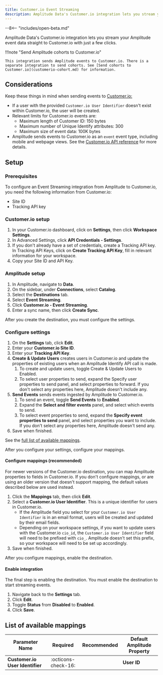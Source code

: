```yaml
---
title: Customer.io Event Streaming
description: Amplitude Data's Customer.io integration lets you stream your Amplitude event data straight to Customer.io with just a few clicks.
---
```


--8<-- "includes/open-beta.md"

Amplitude Data's Customer.io integration lets you stream your Amplitude event data straight to Customer.io with just a few clicks.

!!!note "Send Amplitude cohorts to Customer.io"

    This integration sends Amplitude events to Customer.io. There is a separate integration to send cohorts. See [Send cohorts to Customer.io](customerio-cohort.md) for information.

## Considerations

Keep these things in mind when sending events to [Customer.io:](http://customer.io/)

- If a user with the provided `Customer.io User Identifier` doesn't exist within Customer.io, the user will be created.
- Relevant limits for Customer.io events are:
  - Maximum length of Customer ID: 150 bytes
  - Maximum number of Unique Identify attributes: 300
  - Maximum size of event data: 100K bytes
- Amplitude sends events to Customer.io as an `event` event type, including mobile and webpage views. See the [Customer.io API reference](https://www.customer.io/docs/api/#tag/Track-Events) for more details.

## Setup

### Prerequisites

To configure an Event Streaming integration from Amplitude to Customer.io, you need the following information from Customer.io:

- Site ID
- Tracking API key

### Customer.io setup

1. In your Customer.io dashboard, click on **Settings**, then click **Workspace Settings**.
2. In Advanced Settings, click **API Credentials - Settings**.
3. If you don't already have a set of credentials, create a Tracking API key. In Tracking API Keys, click on **Create Tracking API Key**, fill in relevant information for your workspace.
4. Copy your Site ID and API Key.

### Amplitude setup

1. In Amplitude, navigate to **Data**.
2. On the sidebar, under **Connections**, select **Catalog**.
3. Select the **Destinations** tab.
4. Select **Event Streaming**.
5. Click **Customer.io - Event Streaming**.
6. Enter a sync name, then click **Create Sync**.

After you create the destination, you must configure the settings.

### Configure settings

1. On the **Settings** tab, click **Edit**.
2. Enter your **Customer.io Site ID**.
3. Enter your **Tracking API Key**.
4. **Create & Update Users** creates users in Customer.io and update the properties of existing users when an Amplitude Identify API call is made.
      1. To create and update users, toggle Create & Update Users to Enabled.
      2. To select user properties to send, expand the Specify user properties to send panel, and select properties to forward. If you don't select any properties here, Amplitude doesn't include any.
5. **Send Events** sends events ingested by Amplitude to Customer.io.
      1. To send an event, toggle **Send Events** to **Enabled**.
      2. Expand the **Select and filter events** panel, and select which events to send.
      3. To select event properties to send, expand the **Specify event properties to send** panel, and select properties you want to include. If you don't select any properties here, Amplitude doesn't send any.
6. Save when finished.

See the [full list of available mappings](#list-of-available-mappings).

After you configure your settings, configure your mappings.

#### Configure mappings (recommended)

For newer versions of the Customer.io destination, you can map Amplitude properties to fields in Customer.io. If you don't configure mappings, or are using an older version that doesn't support mapping, the default values described below are used instead.

1. Click the **Mappings** tab, then click **Edit**.
2. Select a **Customer.io User Identifier**. This is a unique identifier for users in Customer.io.
      - If the Amplitude field you select for your `Customer.io User Identifier` is in an email format, users will be created and updated by their email fields.
      - Depending on your workspace settings, if you want to update users with the Customer.io `cio_id`, the `Customer.io User Identifier` field will need to be prefixed with `cio_`. Amplitude doesn't set this prefix, so your workspace will need to be set up accordingly.
3. Save when finished.

After you configure mappings, enable the destination.

#### Enable integration

The final step is enabling the destination. You must enable the destination to start streaming events.

1. Navigate back to the **Settings** tab.
2. Click **Edit**.
3. Toggle **Status** from **Disabled** to **Enabled**.
4. Click **Save**.

## List of available mappings

| Parameter Name                  | Required              | Recommended | Default Amplitude Property |
|---------------------------------|:---------------------:|-------------|----------------------------|
| **Customer.io User Identifier** | :octicons-check-16:   |             | **User ID**                |
